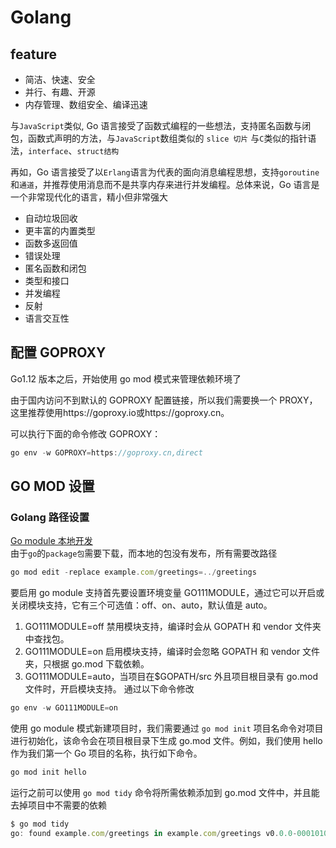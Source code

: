 # Golang

## feature

- 简洁、快速、安全
- 并行、有趣、开源
- 内存管理、数组安全、编译迅速

与`JavaScript`类似, Go 语言接受了函数式编程的一些想法，支持匿名函数与闭包，函数式声明的方法，与`JavaScript`数组类似的 `slice 切片`
与`C`类似的指针语法，`interface`、`struct结构`

再如，Go 语言接受了以`Erlang`语言为代表的面向消息编程思想，支持`goroutine`和`通道`，并推荐使用消息而不是共享内存来进行并发编程。总体来说，Go 语言是一个非常现代化的语言，精小但非常强大

- 自动垃圾回收
- 更丰富的内置类型
- 函数多返回值
- 错误处理
- 匿名函数和闭包
- 类型和接口
- 并发编程
- 反射
- 语言交互性

## 配置 GOPROXY

Go1.12 版本之后，开始使用 go mod 模式来管理依赖环境了

由于国内访问不到默认的 GOPROXY 配置链接，所以我们需要换一个 PROXY，这里推荐使用https://goproxy.io或https://goproxy.cn。

可以执行下面的命令修改 GOPROXY：

```javascript
go env -w GOPROXY=https://goproxy.cn,direct
```

## GO MOD 设置

### Golang 路径设置

[Go module 本地开发](https://go.dev/doc/tutorial/call-module-code)  
由于`go`的`package包`需要下载，而本地的包没有发布，所有需要改路径

```javascript
go mod edit -replace example.com/greetings=../greetings
```

要启用 go module 支持首先要设置环境变量 GO111MODULE，通过它可以开启或关闭模块支持，它有三个可选值：off、on、auto，默认值是 auto。

1. GO111MODULE=off 禁用模块支持，编译时会从 GOPATH 和 vendor 文件夹中查找包。
2. GO111MODULE=on 启用模块支持，编译时会忽略 GOPATH 和 vendor 文件夹，只根据 go.mod 下载依赖。
3. GO111MODULE=auto，当项目在$GOPATH/src 外且项目根目录有 go.mod 文件时，开启模块支持。
   通过以下命令修改

```javascript
go env -w GO111MODULE=on
```

使用 go module 模式新建项目时，我们需要通过 `go mod init` 项目名命令对项目进行初始化，该命令会在项目根目录下生成 go.mod 文件。例如，我们使用 hello 作为我们第一个 Go 项目的名称，执行如下命令。

```javascript
go mod init hello
```

运行之前可以使用 `​go mod tidy`​ 命令将所需依赖添加到 go.mod 文件中，并且能去掉项目中不需要的依赖

```javascript
$ go mod tidy
go: found example.com/greetings in example.com/greetings v0.0.0-00010101000000-000000000000
```

